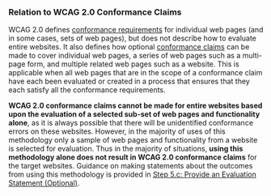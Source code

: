 ### Relation to WCAG 2.0 Conformance Claims

WCAG 2.0 defines [conformance requirements](http://www.w3.org/TR/WCAG20/#conformance-reqs) for individual web pages (and in some cases, sets of web pages), but does not describe how to evaluate entire websites. It also defines how optional [conformance claims](http://www.w3.org/TR/WCAG20/#conformance-claims) can be made to cover individual web pages, a series of web pages such as a multi-page form, and multiple related web pages such as a website. This is applicable when all web pages that are in the scope of a conformance claim have each been evaluated or created in a process that ensures that they each satisfy all the conformance requirements.

**WCAG 2.0 conformance claims cannot be made for entire websites based upon the evaluation of a selected sub-set of web pages and functionality alone**, as it is always possible that there will be unidentified conformance errors on these websites. However, in the majority of uses of this methodology only a sample of web pages and functionality from a website is selected for evaluation. Thus in the majority of situations, **using this methodology alone does not result in WCAG 2.0 conformance claims** for the target websites. Guidance on making statements about the outcomes from using this methodology is provided in [Step 5.c: Provide an Evaluation Statement (Optional)](#step5c).